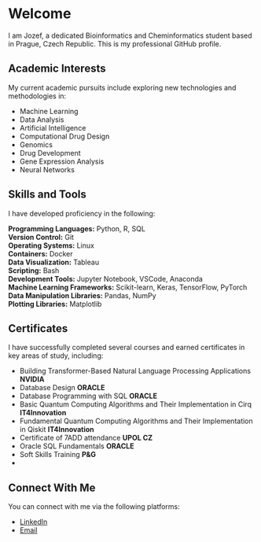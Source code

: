 # Welcome

I am Jozef, a dedicated Bioinformatics and Cheminformatics student based in Prague, Czech Republic. This is my professional GitHub profile.

## Academic Interests

My current academic pursuits include exploring new technologies and methodologies in:

- Machine Learning
- Data Analysis
- Artificial Intelligence
- Computational Drug Design
- Genomics
- Drug Development
- Gene Expression Analysis
- Neural Networks

## Skills and Tools

I have developed proficiency in the following:

**Programming Languages:** Python, R, SQL  
**Version Control:** Git  
**Operating Systems:** Linux  
**Containers:** Docker  
**Data Visualization:** Tableau  
**Scripting:** Bash  
**Development Tools:** Jupyter Notebook, VSCode, Anaconda  
**Machine Learning Frameworks:** Scikit-learn, Keras, TensorFlow, PyTorch 
**Data Manipulation Libraries:** Pandas, NumPy  
**Plotting Libraries:** Matplotlib  

## Certificates

I have successfully completed several courses and earned certificates in key areas of study, including:

- Building Transformer-Based Natural Language Processing Applications **NVIDIA**
- Database Design **ORACLE**
- Database Programming with SQL **ORACLE**
- Basic Quantum Computing Algorithms and Their Implementation in Cirq **IT4Innovation**
- Fundamental Quantum Computing Algorithms and Their Implementation in Qiskit **IT4Innovation**
- Certificate of 7ADD attendance **UPOL CZ**
- Oracle SQL Fundamentals **ORACLE**
- Soft Skills Training **P&G**
- 
## Connect With Me

You can connect with me via the following platforms:

- [LinkedIn](https://www.linkedin.com/in/fulopj/)
- [Email](mailto:fulop.jozef1@gmail.com)
